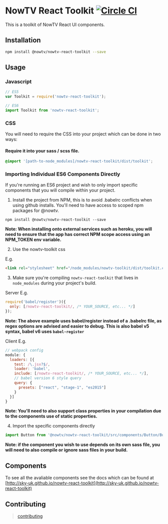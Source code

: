 # NowTV React Toolkit [![Circle CI](https://circleci.com/gh/sky-uk/nowtv-react-toolkit.svg?style=svg)](https://circleci.com/gh/sky-uk/nowtv-react-toolkit)

This is a toolkit of NowTV React UI components.

## Installation

```bash
npm install @nowtv/nowtv-react-toolkit --save
```

## Usage

### Javascript

```javascript
// ES5
var Toolkit = require('nowtv-react-toolkit');

// ES6
import Toolkit from 'nowtv-react-toolkit';
```

### CSS

You will need to require the CSS into your project which can be done in two ways:

#### Require it into your sass / scss file.
```scss
@import '[path-to-node_modules]/nowtv-react-toolkit/dist/toolkit';
```

### Importing Individual ES6 Components Directly

If you're running an ES6 project and wish to only import specific components that you will compile within your project.

1. Install the project from NPM, this is to avoid .babelrc conflicts when using github installs. You'll need to have access to scoped npm packages for @nowtv.

```
npm install @nowtv/nowtv-react-toolkit --save
```

**Note: When installing onto external services such as heroku, you will need to ensure that the app has correct NPM scope access using an NPM_TOKEN env variable.**

2. Use the nowtv-toolkit css

E.g.
```html
<link rel="stylesheet" href="/node_modules/nowtv-toolkit/dist/toolkit.css">
```

3. Make sure you're compiling `nowtv-react-toolkit` that lives in `node_modules` during your project's build.

Server E.g.
```js
require('babel/register')({
  only: [/nowtv-react-toolkit/, /* YOUR_SOURCE, etc... */]
});
```

**Note: The above example uses babel/register instead of a .babelrc file, as regex options are advised and easier to debug. This is also babel v5 syntax, babel v6 uses `babel-register`**

Client E.g.
```js
// webpack config
module: {
  loaders: [{
    test: /\.jsx?$/,
    loader: 'babel',
    include: [/nowtv-react-toolkit/, /* YOUR_SOURCE, etc... */],
    // babel version 6 style query
    query: {
      presets: ["react", "stage-1", "es2015"]
    }
  }]
}
```

**Note: You'll need to also support class properties in your compilation due to the components use of static properties.**

4. Import the specific components directly

```js
import Button from '@nowtv/nowtv-react-toolkit/src/components/Button/Button.react';
```

**Note: if the component you wish to use depends on its own sass file, you will need to also compile or ignore sass files in your build.**


## Components

To see all the avaliable components see the docs which can be found at [http://sky-uk.github.io/nowtv-react-toolkit](http://sky-uk.github.io/nowtv-react-toolkit)

## Contributing

 > [contributing](CONTRIBUTING.md)
